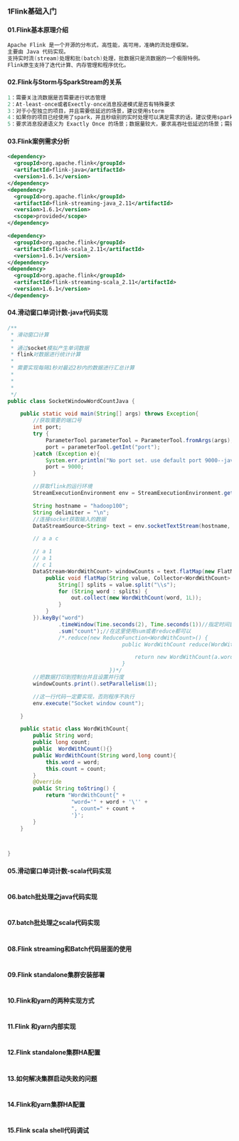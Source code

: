 ### 1Flink基础入门

#### 01.Flink基本原理介绍		
```java
Apache Flink 是一个开源的分布式，高性能，高可用，准确的流处理框架。
主要由 Java 代码实现。
支持实时流(stream)处理和批(batch)处理，批数据只是流数据的一个极限特例。
Flink原生支持了迭代计算、内存管理和程序优化。

```
#### 02.Flink与Storm与SparkStream的关系		
```java
1：需要关注流数据是否需要进行状态管理
2：At-least-once或者Exectly-once消息投递模式是否有特殊要求
3：对于小型独立的项目，并且需要低延迟的场景，建议使用storm
4：如果你的项目已经使用了spark，并且秒级别的实时处理可以满足需求的话，建议使用sparkStreaming
5：要求消息投递语义为 Exactly Once 的场景；数据量较大，要求高吞吐低延迟的场景；需要进行状态管理或窗口统计的场景，建议使用flink

```
#### 03.Flink案例需求分析		
```xml
<dependency>  
  <groupId>org.apache.flink</groupId>  
  <artifactId>flink-java</artifactId>  
  <version>1.6.1</version>   
</dependency>  
<dependency>  
  <groupId>org.apache.flink</groupId>  
  <artifactId>flink-streaming-java_2.11</artifactId>  
  <version>1.6.1</version>  
  <scope>provided</scope>  
</dependency> 

<dependency>  
  <groupId>org.apache.flink</groupId>  
  <artifactId>flink-scala_2.11</artifactId>  
  <version>1.6.1</version>  
</dependency>  
<dependency>  
  <groupId>org.apache.flink</groupId>  
  <artifactId>flink-streaming-scala_2.11</artifactId>  
  <version>1.6.1</version>  
</dependency> 
```
#### 04.滑动窗口单词计数-java代码实现		
```java
/**
 * 滑动窗口计算
 *
 * 通过socket模拟产生单词数据
 * flink对数据进行统计计算
 *
 * 需要实现每隔1秒对最近2秒内的数据进行汇总计算
 *
 *
 * 
 */
public class SocketWindowWordCountJava {

    public static void main(String[] args) throws Exception{
        //获取需要的端口号
        int port;
        try {
            ParameterTool parameterTool = ParameterTool.fromArgs(args);
            port = parameterTool.getInt("port");
        }catch (Exception e){
            System.err.println("No port set. use default port 9000--java");
            port = 9000;
        }

        //获取flink的运行环境
        StreamExecutionEnvironment env = StreamExecutionEnvironment.getExecutionEnvironment();

        String hostname = "hadoop100";
        String delimiter = "\n";
        //连接socket获取输入的数据
        DataStreamSource<String> text = env.socketTextStream(hostname, port, delimiter);

        // a a c

        // a 1
        // a 1
        // c 1
        DataStream<WordWithCount> windowCounts = text.flatMap(new FlatMapFunction<String, WordWithCount>() {
            public void flatMap(String value, Collector<WordWithCount> out) throws Exception {
                String[] splits = value.split("\\s");
                for (String word : splits) {
                    out.collect(new WordWithCount(word, 1L));
                }
            }
        }).keyBy("word")
                .timeWindow(Time.seconds(2), Time.seconds(1))//指定时间窗口大小为2秒，指定时间间隔为1秒
                .sum("count");//在这里使用sum或者reduce都可以
                /*.reduce(new ReduceFunction<WordWithCount>() {
                                    public WordWithCount reduce(WordWithCount a, WordWithCount b) throws Exception {

                                        return new WordWithCount(a.word,a.count+b.count);
                                    }
                                })*/
        //把数据打印到控制台并且设置并行度
        windowCounts.print().setParallelism(1);

        //这一行代码一定要实现，否则程序不执行
        env.execute("Socket window count");

    }

    public static class WordWithCount{
        public String word;
        public long count;
        public  WordWithCount(){}
        public WordWithCount(String word,long count){
            this.word = word;
            this.count = count;
        }
        @Override
        public String toString() {
            return "WordWithCount{" +
                    "word='" + word + '\'' +
                    ", count=" + count +
                    '}';
        }
    }



}
```
#### 05.滑动窗口单词计数-scala代码实现		
```java

```
#### 06.batch批处理之java代码实现		
```java

```
#### 07.batch批处理之scala代码实现		
```java

```
#### 08.Flink streaming和Batch代码层面的使用		
```java

```
#### 09.Flink standalone集群安装部署		
```java

```
#### 10.Flink和yarn的两种实现方式		
```java

```
#### 11.Flink 和yarn内部实现		
```java

```
#### 12.Flink standalone集群HA配置		
```java

```
#### 13.如何解决集群启动失败的问题		
```java

```
#### 14.Flink和yarn集群HA配置		
```java

```
#### 15.Flink scala shell代码调试		
```java

```
